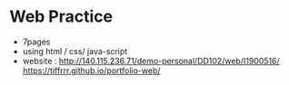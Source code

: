 # Web Practice
- 7pages
- using html / css/ java-script
- website : http://140.115.236.71/demo-personal/DD102/web/I1900516/  
            https://tiffrrr.github.io/portfolio-web/
